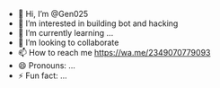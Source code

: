 - 👋 Hi, I’m @Gen025
- 👀 I’m interested in building bot and hacking
- 🌱 I’m currently learning ...
- 💞️ I’m looking to collaborate
- 📫 How to reach me https://wa.me/2349070779093 
- 😄 Pronouns: ...
- ⚡ Fun fact: ...

<!---
Gen025/Gen025 is a ✨ special ✨ repository because its `README.md` (this file) appears on your GitHub profile.
You can click the Preview link to take a look at your changes.
--->
